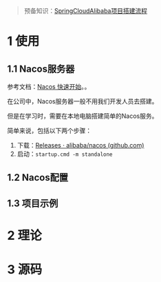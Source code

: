 > 预备知识：[SpringCloudAlibaba项目搭建流程](https://www.cnblogs.com/Xianhuii/p/17111321.html)
# 1 使用
## 1.1 Nacos服务器
参考文档：[Nacos 快速开始](https://nacos.io/zh-cn/docs/quick-start.html)。。

在公司中，Nacos服务器一般不用我们开发人员去搭建。

但是在学习时，需要在本地电脑搭建简单的Nacos服务。

简单来说，包括以下两个步骤：
1. 下载：[Releases · alibaba/nacos (github.com)](https://github.com/alibaba/nacos/releases)
2. 启动：`startup.cmd -m standalone`

## 1.2 Nacos配置


## 1.3 项目示例

# 2 理论

# 3 源码

